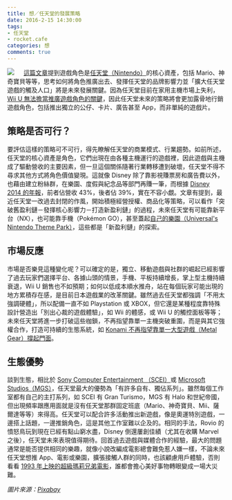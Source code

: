 ```yaml
---
title: 想／任天堂的發展策略
date: 2016-2-15 14:30:00
tags: 
- 任天堂
- rocket.cafe
categories: 想
comments: true
---
```

![](cover.jpg)
　
[這篇文章](http://rocket.cafe/talks/44942)提到遊戲角色是[任天堂（Nintendo）](https://zh.wikipedia.org/zh-hant/任天堂)的核心資產，包括 Mario、神奇寶貝等等，思考如何將角色推廣出去、發揮任天堂的品牌影響力並「擴大任天堂遊戲的觸及人口」將是未來發展關鍵。因為任天堂目前在家用主機市場上失利，[Wii U 無法擔當推廣遊戲角色的關鍵](http://wii.tgbus.com.tw/gongluemiji/20150703/722218.html)，因此任天堂未來的策略將會更加露骨地行銷遊戲角色，包括推出獨立的公仔、卡片、廣告甚至 App，而非單純的遊戲片。<!--more-->
　
## 策略是否可行？
要評估這樣的策略可不可行，得先瞭解任天堂的商業模式、行業趨勢。如前所述，任天堂的核心資產是角色，它們出現在由各種主機運行的遊戲裡，因此遊戲與主機成了驅動營收的主要因素，但一旦這個關係隨著行業轉移遭到破壞，任天堂不得不尋求其他方式將角色價值變現。這就像 Disney 除了靠影視賺票房和廣告費以外，也藉由建立粉絲群，在樂園、度假與紀念品等部門再賺一筆，而根據 [Disney 2014 的年報](http://www.fool.com/investing/general/2014/12/17/2-things-walt-disney-co-investors-will-be-watching.aspx)，前者佔營收 43%，後者佔 39%，實在不容小覷。文章有提到，最近任天堂一改過去封閉的作風，開始積極經營授權、商品化等策略，可以看作「突破舊盈利鏈－發揮核心影響力－打造新盈利鏈」的過程，未來任天堂有可能靠新平台（NX），也可能靠手機（Pokémon GO），甚至蓋起[自己的樂園（Universal's Nintendo Theme Park）](http://www.forbes.com/sites/insertcoin/2015/05/08/the-attractions-we-have-to-see-at-universals-nintendo-theme-park/)，這些都是「新盈利鏈」的探索。

## 市場反應
市場是否樂見這種變化呢？可以確定的是，獨立、移動遊戲與社群的崛起已經影響了過去玩家們選擇平台、各據山頭的情景，手機、平板持續增長，掌上型主機持續衰退，Wii U 銷售也不如預期；如何以低成本順水推舟，站在每個玩家可能出現的地方累積存在感，是目前日本遊戲業的改革關鍵。雖然過去任天堂都強調「不用太強調硬體」，所以配備一直不如 Playstation 或 XBOX，但它還是某種程度靠特殊設計營造出「別出心裁的遊戲體驗」，如 Wii 的體感，或 Wii U 的觸控面板等等；未來任天堂將進一步打破這些枷鎖，不再指望靠單一主機突破重圍，而是與其它強權合作，打造可持續的生態系統，如 [Konami 不再指望靠單一大型遊戲（Metal Gear）撐起門面](http://www.newyorker.com/tech/elements/why-did-hideo-kojima-leave-konami)。

## 生態優勢
談到生態，相比於 [Sony Computer Entertainment （SCEI）](https://en.wikipedia.org/wiki/Sony_Computer_Entertainment)或 [Microsoft Studios（MGS）](https://en.wikipedia.org/wiki/Microsoft_Studios)，任天堂最大的優勢為「有許多自有、獨佔系列」。雖然每個工作室都有自己的主打系列，如 SCEI 有 Gran Turismo，MGS 有 Halo 和世紀帝國，但出現頻率跟應用面就是沒有任天堂那群固定班底（Mario、神奇寶貝、Mii、薩爾達等等）來得高。任天堂可以配合許多活動推出新遊戲，像是奧運特別遊戲，一邊搭上話題，一邊推銷角色，這是其他工作室難以企及的。相同的手法，Rovio 的憤怒鳥玩到現在已經有點山窮水盡，Disney 倒還屢創佳績（尤其在收購 Marvel 之後），任天堂未來表現值得期待。回首過去遊戲與媒體合作的經驗，最大的問題通常是能否提供相同的樂趣，就像小說改編成電影總會難免惹人嫌一樣，不論未來任天堂想推 App、電影或樂園，擴張接觸人群的同時，也該顧慮用戶體驗，否則看看 [1993 年上映的超級瑪莉兄弟電影](https://www.youtube.com/watch?v=wtMZKYnLg5c)，誰都會擔心美好事物轉眼變成一場大災難。

*圖片來源：[Pixabay](https://pixabay.com/)*
